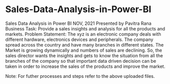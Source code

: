 # Sales-Data-Analysis-in-Power-BI
Sales Data Analysis in Power BI 
NOV, 2021 
Presented by Pavitra Rana
Business Task: Provide a sales insights and analysis for all the products and markets. 
Problem Statement:
The xyz is an electronic company deals with different hardware, electronics devices and peripherals. The company spread across the country and have many branches in different states. The Market is growing dynamically and numbers of sales are declining. So, the sales director wants the insights and gets to know the situation from all the branches of the company so that important data driven decision can be taken in order to increase the sales of the products and improve the market.


Note: For futher processes and steps refer to the above uploaded files.
